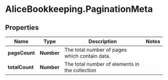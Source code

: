 # AliceBookkeeping.PaginationMeta

## Properties

Name | Type | Description | Notes
------------ | ------------- | ------------- | -------------
**pageCount** | **Number** | The total number of pages which contain data. | 
**totalCount** | **Number** | The total number of elements in the collection | 


